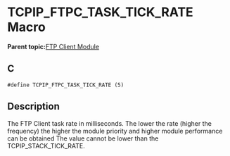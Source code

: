 # TCPIP\_FTPC\_TASK\_TICK\_RATE Macro

**Parent topic:**[FTP Client Module](GUID-CE11EBFA-49BD-4D91-86C5-FFD24810B03C.md)

## C

```
#define TCPIP_FTPC_TASK_TICK_RATE (5) 
```

## Description

The FTP Client task rate in milliseconds. The lower the rate \(higher the frequency\) the higher the module priority and higher module performance can be obtained The value cannot be lower than the TCPIP\_STACK\_TICK\_RATE.

